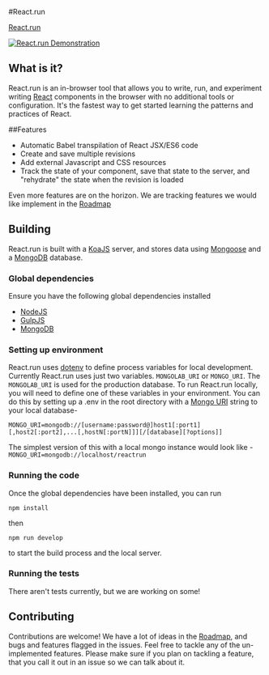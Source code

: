 #React.run

[React.run](http://www.react.run)

[![React.run Demonstration](http://img.youtube.com/vi/Mjo-LVRaL7M/0.jpg)](http://www.youtube.com/watch?v=Mjo-LVRaL7M)


## What is it?

React.run is an in-browser tool that allows you to write, run, and experiment writing
[React](https://facebook.github.io/react/) components in the browser with no additional tools or configuration. It's the fastest way to get started learning the patterns and practices of React.

##Features

* Automatic Babel transpilation of React JSX/ES6 code
* Create and save multiple revisions
* Add external Javascript and CSS resources
* Track the state of your component, save that state to the server, and "rehydrate" the state when the revision is loaded

Even more features are on the horizon. We are tracking features we would like implement in the [Roadmap](https://github.com/RinconStrategies/react-run/blob/master/roadmap.md)

## Building

React.run is built with a [KoaJS](http://koajs.com/) server, and stores data using [Mongoose](http://mongoosejs.com/) 
and a [MongoDB](https://www.mongodb.org) database. 

### Global dependencies
Ensure you have the following global dependencies installed

* [NodeJS](https://nodejs.org/en/)
* [GulpJS](http://gulpjs.com/)
* [MongoDB](https://www.mongodb.org)

### Setting up environment

React.run uses [dotenv](https://www.npmjs.com/package/dotenv) to define process variables for local development. Currently React.run uses just two variables. ```MONGOLAB_URI```
or ```MONGO_URI```. The ```MONGOLAB_URI``` is used for the production database. To run React.run locally, you will need to define
one of these variables in your environment. You can do this by setting up a .env in the root directory with a
 [Mongo URI](https://docs.mongodb.org/v2.6/reference/connection-string/) string to your local database-

```
MONGO_URI=mongodb://[username:password@]host1[:port1][,host2[:port2],...[,hostN[:portN]]][/[database][?options]]
```

The simplest version of this with a local mongo instance would look like - ```MONGO_URI=mongodb://localhost/reactrun```


### Running the code
Once the global dependencies have been installed, you can run

```npm install```

then

```npm run develop``` 

to start the build process and the local server. 

### Running the tests

There aren't tests currently, but we are working on some!


## Contributing
Contributions are welcome! We have a lot of ideas in the [Roadmap](https://github.com/RinconStrategies/react-run/blob/master/roadmap.md), and bugs and features flagged in the issues. Feel 
free to tackle any of the un-implemented features. Please make sure if you plan on tackling a feature, that you 
call it out in an issue so we can talk about it.

